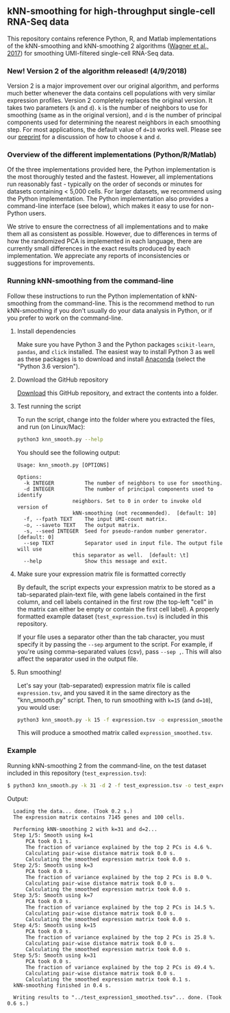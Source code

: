 ## kNN-smoothing for high-throughput single-cell RNA-Seq data

This repository contains reference Python, R, and Matlab implementations of the kNN-smoothing and kNN-smoothing 2 algorithms ([Wagner et al., 2017](https://www.biorxiv.org/content/early/2018/04/09/217737)) for smoothing UMI-filtered single-cell RNA-Seq data.

### New! Version 2 of the algorithm released! (4/9/2018)

Version 2 is a major improvement over our original algorithm, and performs much better whenever the data contains cell populations with very similar expression profiles. Version 2 completely replaces the original version. It takes two parameters (`k` and `d`). `k` is the number of neighbors to use for smoothing (same as in the original version), and `d` is the number of principal components used for determining the nearest neighbors in each smoothing step. For most applications, the default value of `d=10` works well. Please see our [preprint](https://www.biorxiv.org/content/early/2018/04/09/217737) for a discussion of how to choose `k` and `d`.

### Overview of the different implementations (Python/R/Matlab)

Of the three implementations provided here, the Python implementation is the most thoroughly tested and the fastest. However, all implementations run reasonably fast - typically on the order of seconds or minutes for datasets containing < 5,000 cells. For larger datasets, we recommend using the Python implementation. The Python implementation also provides a command-line interface (see below), which makes it easy to use for non-Python users. 

We strive to ensure the correctness of all implementations and to make them all as consistent as possible. However, due to differences in terms of how the randomized PCA is implemented in each language, there are currently small differences in the exact results produced by each implementation. We appreciate any reports of inconsistencies or suggestions for improvements.

### Running kNN-smoothing from the command-line

Follow these instructions to run the Python implementation of kNN-smoothing from the command-line. This is the recommend method to run kNN-smoothing if you don't usually do your data analysis in Python, or if you prefer to work on the command-line.

1. Install dependencies

   Make sure you have Python 3 and the Python packages `scikit-learn`, `pandas`, and `click` installed. The easiest way to install Python 3 as well as these packages is to download and install [Anaconda](https://github.com/yanailab/CEL-Seq-pipeline/blob/133912cd4ceb20af0c67627ab883dfce8b9668df/sample_sheet_example.txt) (select the "Python 3.6 version").

2. Download the GitHub repository

   [Download](https://github.com/yanailab/knn-smoothing/archive/master.zip) this GitHub repository, and extract the contents into a folder.

3. Test running the script

   To run the script, change into the folder where you extracted the files, and run (on Linux/Mac):
    
   ``` bash
   python3 knn_smooth.py --help
   ```

   You should see the following output:

    ```
	Usage: knn_smooth.py [OPTIONS]

	Options:
	  -k INTEGER          The number of neighbors to use for smoothing.
	  -d INTEGER          The number of principal components used to identify
		              neighbors. Set to 0 in order to invoke old version of
		              kNN-smoothing (not recommended).  [default: 10]
	  -f, --fpath TEXT    The input UMI-count matrix.
	  -o, --saveto TEXT   The output matrix.
	  -s, --seed INTEGER  Seed for pseudo-random number generator.  [default: 0]
	  --sep TEXT          Separator used in input file. The output file will use
		              this separator as well.  [default: \t]
	  --help              Show this message and exit.
    ```

4. Make sure your expression matrix file is formatted correctly

   By default, the script expects your expression matrix to be stored as a tab-separated plain-text file, with gene labels contained in the first column, and cell labels contained in the first row (the top-left "cell" in the matrix can either be empty or contain the first cell label). A properly formatted example dataset (`test_expression.tsv`) is included in this repository.

   If your file uses a separator other than the tab character, you must specify it by passing the `--sep` argument to the script. For example, if you're using comma-separated values (csv), pass `--sep ,`.  This will also affect the separator used in the output file.

5. Run smoothing!

   Let's say your (tab-separated) expression matrix file is called `expression.tsv`, and you saved it in the same directory as the "knn_smooth.py" script. Then, to run smoothing with `k=15` (and `d=10`), you would use:

   ``` bash
   python3 knn_smooth.py -k 15 -f expression.tsv -o expression_smoothed.tsv
   ```

   This will produce a smoothed matrix called `expression_smoothed.tsv`.


### Example

  Running kNN-smoothing 2 from the command-line, on the test dataset included
  in this repository (`test_expression.tsv`):

  ``` bash
  $ python3 knn_smooth.py -k 31 -d 2 -f test_expression.tsv -o test_expression_smoothed.tsv
  ```

  Output:
  ```
	Loading the data... done. (Took 0.2 s.)
	The expression matrix contains 7145 genes and 100 cells.

	Performing kNN-smoothing 2 with k=31 and d=2...
	Step 1/5: Smooth using k=1
		PCA took 0.1 s.
		The fraction of variance explained by the top 2 PCs is 4.6 %.
		Calculating pair-wise distance matrix took 0.0 s.
		Calculating the smoothed expression matrix took 0.0 s.
	Step 2/5: Smooth using k=3
		PCA took 0.0 s.
		The fraction of variance explained by the top 2 PCs is 8.0 %.
		Calculating pair-wise distance matrix took 0.0 s.
		Calculating the smoothed expression matrix took 0.0 s.
	Step 3/5: Smooth using k=7
		PCA took 0.0 s.
		The fraction of variance explained by the top 2 PCs is 14.5 %.
		Calculating pair-wise distance matrix took 0.0 s.
		Calculating the smoothed expression matrix took 0.0 s.
	Step 4/5: Smooth using k=15
		PCA took 0.0 s.
		The fraction of variance explained by the top 2 PCs is 25.8 %.
		Calculating pair-wise distance matrix took 0.0 s.
		Calculating the smoothed expression matrix took 0.0 s.
	Step 5/5: Smooth using k=31
		PCA took 0.0 s.
		The fraction of variance explained by the top 2 PCs is 49.4 %.
		Calculating pair-wise distance matrix took 0.0 s.
		Calculating the smoothed expression matrix took 0.1 s.
	kNN-smoothing finished in 0.4 s.

	Writing results to "../test_expression1_smoothed.tsv"... done. (Took 0.6 s.)
  ```
